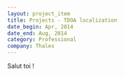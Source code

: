 ```yaml
---
layout: project_item
title: Projects - TDOA localization
date_begin: Apr, 2014
date_end: Aug, 2014
category: Professional
company: Thales
---
```

Salut toi !